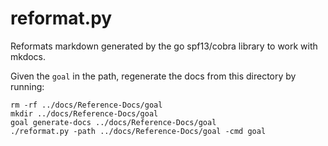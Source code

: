 # reformat.py

Reformats markdown generated by the go spf13/cobra library to work with mkdocs.

Given the `goal` in the path, regenerate the docs from this directory by running:
```
rm -rf ../docs/Reference-Docs/goal
mkdir ../docs/Reference-Docs/goal
goal generate-docs ../docs/Reference-Docs/goal
./reformat.py -path ../docs/Reference-Docs/goal -cmd goal
```

